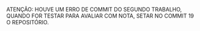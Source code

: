 ATENÇÃO: HOUVE UM ERRO DE COMMIT DO SEGUNDO TRABALHO, QUANDO FOR TESTAR PARA AVALIAR COM NOTA, SETAR NO COMMIT 19 O REPOSITÓRIO.

